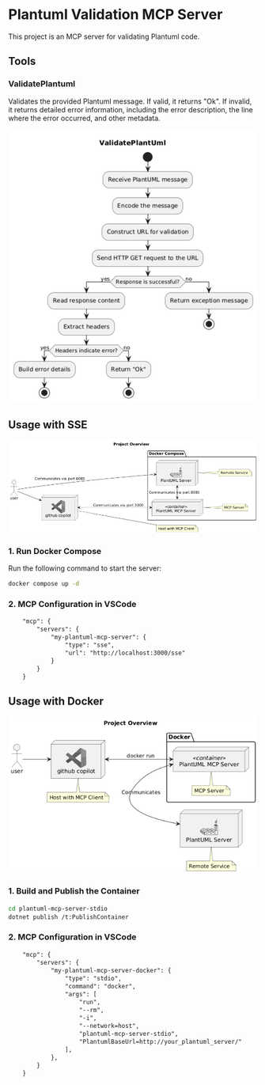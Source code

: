 # Plantuml Validation MCP Server

This project is an MCP server for validating Plantuml code.

## Tools
### ValidatePlantuml
Validates the provided Plantuml message. If valid, it returns "Ok". If invalid, it returns detailed error information, including the error description, the line where the error occurred, and other metadata.

![validatePlantuml](./docs/ValidatePlantuml.png)

## Usage with SSE

![overview-sse](./docs/overview-sse.png)

### 1. Run Docker Compose
Run the following command to start the server:

```bash
docker compose up -d
```

### 2. MCP Configuration in VSCode

```json: settings.json
    "mcp": {
        "servers": {
            "my-plantuml-mcp-server": {
                "type": "sse",
                "url": "http://localhost:3000/sse"
            }
        }
    }
```

## Usage with Docker

![overview-docker](./docs/overview-docker.png)

### 1. Build and Publish the Container
```bash
cd plantuml-mcp-server-stdio
dotnet publish /t:PublishContainer
```

### 2. MCP Configuration in VSCode

```json: settings.json
    "mcp": {
        "servers": {
            "my-plantuml-mcp-server-docker": {
                "type": "stdio",
                "command": "docker",
                "args": [
                    "run",
                    "--rm",
                    "-i",
                    "--network=host",
                    "plantuml-mcp-server-stdio",
                    "PlantumlBaseUrl=http://your_plantuml_server/"
                ],
            },
        }
    }
```

